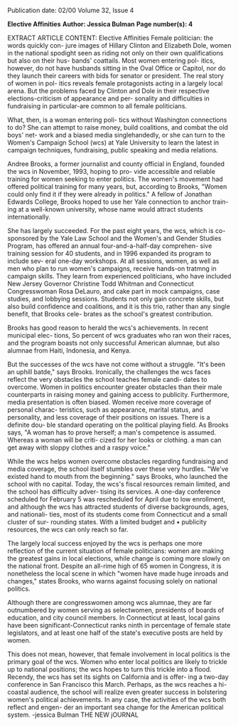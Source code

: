 Publication date: 02/00
Volume 32, Issue 4

**Elective Affinities**
**Author: Jessica Bulman**
**Page number(s): 4**

EXTRACT ARTICLE CONTENT:
Elective Affinities 
Female politician: the words quickly con-
jure images of Hillary Clinton and 
Elizabeth Dole, women in the national 
spodight seen as riding not only on their 
own qualifications but also on their hus-
bands' coattails. Most women entering pol-
itics, however, do not have husbands sitting 
in the Oval Office or Capitol, nor do they 
launch their careers with bids for senator or 
president. The real story of women in pol-
itics reveals female protagonists acting in a 
largely local arena. But the problems faced 
by Clinton and Dole in their respective 
elections-criticism of appearance and per-
sonality and difficulties in fundraising in 
particular-are common to all female 
politicians. 

What, then, is a woman entering poli-
tics without Washington connections to 
do? She can attempt to raise money, build 
coalitions, and combat the old boys' net-
work and a biased media singlehandedly, or 
she can turn to the Women's Campaign 
School (wcs) at Yale University to learn the 
latest in campaign techniques, fundraising, 
public speaking and media relations. 

Andree Brooks, a former journalist 
and county official in England, founded 
the wcs in November, 1993, hoping to pro-
vide accessible and reliable training for 
women seeking to enter politics. The 
women's movement had offered political 
training for many years, but, according to 
Brooks, "Women could only find it if they 
were already in politics." A fellow of 
Jonathan Edwards College, Brooks hoped 
to use her Yale connection to anchor train-
ing at a well-known university, whose name 
would attract students internationally. 

She has largely succeeded. For the past 
eight years, the wcs, which is co-sponsored 
by the Yale Law School and the Women's 
and Gender Studies Program, has offered 
an annual four-and-a-half-day comprehen-
sive training session for 40 students, and in 
1996 expanded its program to include sev-
eral one-day workshops. At all sessions, 
women, as well as men who plan to run 
women's campaigns, receive hands-on 
tratmng in campaign skills. They learn 
from experienced politicians, who have 
included New Jersey Governor Christine 
Todd 
Whitman 
and 
Connecticut 
Congresswoman Rosa DeLauro, and cake 
part in mock campaigns, case studies, and 
lobbying sessions. Students not only gain 
concrete skills, but also build confidence 
and coalitions, and it is this trio, rather 
than any single benefit, that Brooks cele-
brates as the school's greatest contribution. 

Brooks has good reason to herald the wcs's 
achievements. In recent municipal elec-
tions, So percent of wcs graduates who ran 
won their races, and the program boasts 
not only successful American alumnae, but 
also alumnae from Haiti, Indonesia, and 
Kenya. 

But the successes of the wcs have not 
come without a struggle. "It's been an 
uphill batde," says Brooks. Ironically, the 
challenges the wcs faces reflect the very 
obstacles the school teaches female candi-
dates to overcome. Women in politics 
encounter greater obstacles than their male 
counterparts in raising money and gaining 
access to publicity. Furthermore, media 
presentation is often biased. Women 
receive more coverage of personal charac-
teristics, such as appearance, marital status, 
and personality, and less coverage of their 
positions on issues. There is a definite dou-
ble standard operating on the political 
playing field. As Brooks says, "A woman 
has to prove herself; a man's competence is 
assumed. Whereas a woman will be criti-
cized for her looks or clothing. a man can 
get away with sloppy clothes and a raspy 
voice." 

While the wcs helps women overcome 
obstacles regarding fundraising and media 
coverage, the school itself stumbles over 
these very hurdles. "We've existed hand to 
mouth from the beginning." says Brooks, 
who launched the school with no capital. 
Today, the wcs's fiscal resources remain 
limited, and the school has difficulty adver-
tising its services. A one-day conference 
scheduled for February 5 was rescheduled 
for April due to low enrollment, and 
although the wcs has attracted students of 
diverse backgrounds, ages, and nationali-
ties, most of its students come from 
Connecticut and a small cluster of sur-
rounding states. With a limited budget and 
• publicity resources, the wcs can only reach 
so far. 

The largely local success enjoyed by 
the wcs is perhaps one more reflection of 
the current situation of female politicians: 
women are making the greatest gains in 
local elections, while change is coming 
more slowly on the national front. Despite 
an all-rime high of 65 women in Congress, 
it is nonetheless the local scene in which 
"women have made huge inroads and 
changes," states Brooks, who warns against 
focusing solely on national politics. 

Although there are congresswomen among 
wcs alumnae, they are far outnumbered by 
women serving as selectwomen, presidents 
of boards of education, and city council 
members. In Connecticut at least, local 
gains have been significant-Connecticut 
ranks ninth in percentage of female state 
legislators, and at least one half of the state's 
executive posts are held by women. 

This does not mean, however, that 
female involvement in local politics is the 
primary goal of the wcs. Women who 
enter local politics are likely to trickle up to 
national positions; the wcs hopes to turn 
this trickle into a flood. Recendy, the wcs 
has set its sights on California and is offer-
ing a two-day conference in San Francisco 
this March. Perhaps, as the wcs reaches a 
hi-coastal audience, the school will realize 
even greater success in bolstering women's 
political achievements. In any case, the 
activities of the wcs both reflect and engen-
der an important sea change for the 
American political system. 
-jessica Bulman 
THE NEW jOURNAL